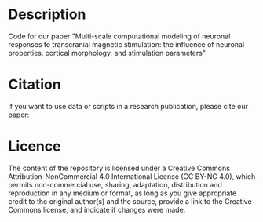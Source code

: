# Description
Code for our paper "Multi-scale computational modeling of neuronal responses to transcranial magnetic stimulation: the influence of neuronal properties, cortical morphology, and stimulation parameters"

# Citation
If you want to use data or scripts in a research publication, please cite our paper:
<will be added after publishing>

# Licence
The content of the repository is licensed under a Creative Commons Attribution-NonCommercial 4.0 International License (CC BY-NC 4.0), 
which permits non-commercial use, sharing, adaptation, distribution and reproduction in any medium or format, as long as 
you give appropriate credit to the original author(s) and the source, provide a link to the Creative Commons license, and indicate if changes were made.